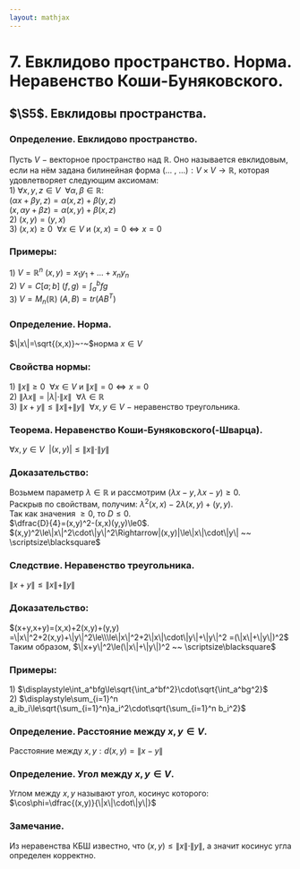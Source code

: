 ```yaml
---  
layout: mathjax  
---  
```

  
# 7. Евклидово пространство. Норма. Неравенство Коши-Буняковского.  
  
## $\S5$. Евклидовы пространства.  
  
### Определение. Евклидово пространство.  
Пусть $V~-~$векторное пространство над $\mathbb{R}$. Оно называется евклидовым, если на нём задана билинейная форма $(...~,~...):V\times V\to\mathbb{R}$, которая удовлетворяет следующим аксиомам:  
$1)$ $\forall x,y,z\in V ~~ \forall\alpha,\beta\in\mathbb{R}:$  
$(\alpha x + \beta y,z)=\alpha(x,z)+\beta(y,z)$  
$(x,\alpha y + \beta z)=\alpha(x,y) +\beta(x,z)$  
$2)$ $(x,y)=(y,x)$  
$3)$ $(x,x)\ge0 ~~ \forall x\in V$ и $(x,x)=0\Leftrightarrow x=0$  
  
### Примеры:  
$1)$ $V=\mathbb{R}^n$  $(x,y)=x_1y_1+...+x_ny_n$  
$2)$ $V=C[a;b]$  $(f,g)=\displaystyle\int_a^bfg$  
$3)$ $V=M_n(\mathbb{R})$  $(A,B)=tr(AB^T)$  
  
### Определение. Норма.  
$\|x\|=\sqrt{(x,x)}~-~$норма $x\in V$  
  
### Свойства нормы:  
$1)$ $\|x\|\ge0 ~~ \forall x\in V$ и $\|x\|=0\Leftrightarrow x=0$  
$2)$ $\|\lambda x\|=|\lambda|\cdot\|x\| ~~ \forall\lambda\in\mathbb{R}$  
$3)$ $\|x+y\|\le\|x\|+\|y\| ~~ \forall x,y\in V~-~$неравенство треугольника.  
  
### Теорема. Неравенство Коши-Буняковского(-Шварца).  
$\forall x,y\in V ~~  |(x,y)|\le\|x\|\cdot\|y\|$  
  
### Доказательство:  
Возьмем параметр $\lambda\in\mathbb{R}$ и рассмотрим $(\lambda x-y,\lambda x - y)\ge0$.  
Раскрыв по свойствам, получим: $\lambda^2(x,x)-2\lambda(x,y)+(y,y)$.  
Так как значения $\ge0$, то $D\le0$.  
$\dfrac{D}{4}=(x,y)^2-(x,x)(y,y)\le0$.  
$(x,y)^2\le\|x\|^2\cdot\|y\|^2\Rightarrow|(x,y)|\le\|x\|\cdot\|y\| ~~ \scriptsize\blacksquare$  
  
### Следствие. Неравенство треугольника.  
$\|x+y\|\le\|x\|+\|y\|$  
  
### Доказательство:  
$(x+y,x+y)=(x,x)+2(x,y)+(y,y)  
=\|x\|^2+2(x,y)+\|y\|^2\le\\\le\|x\|^2+2\|x\|\cdot\|y\|+\|y\|^2  
=(\|x\|+\|y\|)^2$  
Таким образом, $\|x+y\|^2\le(\|x\|+\|y\|)^2 ~~ \scriptsize\blacksquare$  
  
### Примеры:  
$1)$ $\displaystyle\int_a^bfg\le\sqrt{\int_a^bf^2}\cdot\sqrt{\int_a^bg^2}$  
$2)$ $\displaystyle\sum_{i=1}^n a_ib_i\le\sqrt{\sum_{i=1}^n}a_i^2\cdot\sqrt{\sum_{i=1}^n b_i^2}$  
  
### Определение. Расстояние между $x,y\in V$.  
Расстояние между $x,y:d(x,y)=\|x-y\|$  
  
### Определение. Угол между $x,y\in V$.  
Углом между $x,y$ называют угол, косинус которого:  
$\cos\phi=\dfrac{(x,y)}{\|x\|\cdot\|y\|}$  
  
### Замечание.  
Из неравенства КБШ известно, что $(x,y)\le\|x\|\cdot\|y\|$, а значит косинус угла определен корректно.  
